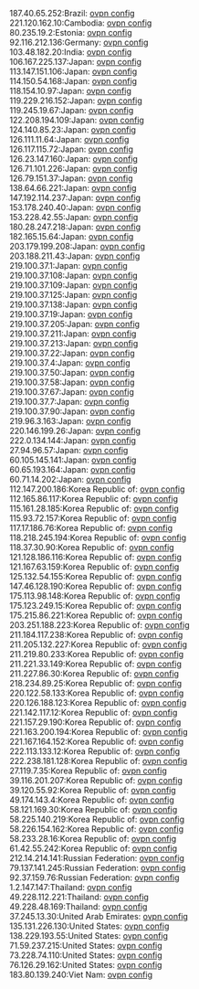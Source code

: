 187.40.65.252:Brazil: [ovpn config](vpn/187_40_65_252.ovpn)  
221.120.162.10:Cambodia: [ovpn config](vpn/221_120_162_10.ovpn)  
80.235.19.2:Estonia: [ovpn config](vpn/80_235_19_2.ovpn)  
92.116.212.136:Germany: [ovpn config](vpn/92_116_212_136.ovpn)  
103.48.182.20:India: [ovpn config](vpn/103_48_182_20.ovpn)  
106.167.225.137:Japan: [ovpn config](vpn/106_167_225_137.ovpn)  
113.147.151.106:Japan: [ovpn config](vpn/113_147_151_106.ovpn)  
114.150.54.168:Japan: [ovpn config](vpn/114_150_54_168.ovpn)  
118.154.10.97:Japan: [ovpn config](vpn/118_154_10_97.ovpn)  
119.229.216.152:Japan: [ovpn config](vpn/119_229_216_152.ovpn)  
119.245.19.67:Japan: [ovpn config](vpn/119_245_19_67.ovpn)  
122.208.194.109:Japan: [ovpn config](vpn/122_208_194_109.ovpn)  
124.140.85.23:Japan: [ovpn config](vpn/124_140_85_23.ovpn)  
126.111.11.64:Japan: [ovpn config](vpn/126_111_11_64.ovpn)  
126.117.115.72:Japan: [ovpn config](vpn/126_117_115_72.ovpn)  
126.23.147.160:Japan: [ovpn config](vpn/126_23_147_160.ovpn)  
126.71.101.226:Japan: [ovpn config](vpn/126_71_101_226.ovpn)  
126.79.151.37:Japan: [ovpn config](vpn/126_79_151_37.ovpn)  
138.64.66.221:Japan: [ovpn config](vpn/138_64_66_221.ovpn)  
147.192.114.237:Japan: [ovpn config](vpn/147_192_114_237.ovpn)  
153.178.240.40:Japan: [ovpn config](vpn/153_178_240_40.ovpn)  
153.228.42.55:Japan: [ovpn config](vpn/153_228_42_55.ovpn)  
180.28.247.218:Japan: [ovpn config](vpn/180_28_247_218.ovpn)  
182.165.15.64:Japan: [ovpn config](vpn/182_165_15_64.ovpn)  
203.179.199.208:Japan: [ovpn config](vpn/203_179_199_208.ovpn)  
203.188.211.43:Japan: [ovpn config](vpn/203_188_211_43.ovpn)  
219.100.37.1:Japan: [ovpn config](vpn/219_100_37_1.ovpn)  
219.100.37.108:Japan: [ovpn config](vpn/219_100_37_108.ovpn)  
219.100.37.109:Japan: [ovpn config](vpn/219_100_37_109.ovpn)  
219.100.37.125:Japan: [ovpn config](vpn/219_100_37_125.ovpn)  
219.100.37.138:Japan: [ovpn config](vpn/219_100_37_138.ovpn)  
219.100.37.19:Japan: [ovpn config](vpn/219_100_37_19.ovpn)  
219.100.37.205:Japan: [ovpn config](vpn/219_100_37_205.ovpn)  
219.100.37.211:Japan: [ovpn config](vpn/219_100_37_211.ovpn)  
219.100.37.213:Japan: [ovpn config](vpn/219_100_37_213.ovpn)  
219.100.37.22:Japan: [ovpn config](vpn/219_100_37_22.ovpn)  
219.100.37.4:Japan: [ovpn config](vpn/219_100_37_4.ovpn)  
219.100.37.50:Japan: [ovpn config](vpn/219_100_37_50.ovpn)  
219.100.37.58:Japan: [ovpn config](vpn/219_100_37_58.ovpn)  
219.100.37.67:Japan: [ovpn config](vpn/219_100_37_67.ovpn)  
219.100.37.7:Japan: [ovpn config](vpn/219_100_37_7.ovpn)  
219.100.37.90:Japan: [ovpn config](vpn/219_100_37_90.ovpn)  
219.96.3.163:Japan: [ovpn config](vpn/219_96_3_163.ovpn)  
220.146.199.26:Japan: [ovpn config](vpn/220_146_199_26.ovpn)  
222.0.134.144:Japan: [ovpn config](vpn/222_0_134_144.ovpn)  
27.94.96.57:Japan: [ovpn config](vpn/27_94_96_57.ovpn)  
60.105.145.141:Japan: [ovpn config](vpn/60_105_145_141.ovpn)  
60.65.193.164:Japan: [ovpn config](vpn/60_65_193_164.ovpn)  
60.71.14.202:Japan: [ovpn config](vpn/60_71_14_202.ovpn)  
112.147.200.186:Korea Republic of: [ovpn config](vpn/112_147_200_186.ovpn)  
112.165.86.117:Korea Republic of: [ovpn config](vpn/112_165_86_117.ovpn)  
115.161.28.185:Korea Republic of: [ovpn config](vpn/115_161_28_185.ovpn)  
115.93.72.157:Korea Republic of: [ovpn config](vpn/115_93_72_157.ovpn)  
117.17.186.76:Korea Republic of: [ovpn config](vpn/117_17_186_76.ovpn)  
118.218.245.194:Korea Republic of: [ovpn config](vpn/118_218_245_194.ovpn)  
118.37.30.90:Korea Republic of: [ovpn config](vpn/118_37_30_90.ovpn)  
121.128.186.116:Korea Republic of: [ovpn config](vpn/121_128_186_116.ovpn)  
121.167.63.159:Korea Republic of: [ovpn config](vpn/121_167_63_159.ovpn)  
125.132.54.155:Korea Republic of: [ovpn config](vpn/125_132_54_155.ovpn)  
147.46.128.190:Korea Republic of: [ovpn config](vpn/147_46_128_190.ovpn)  
175.113.98.148:Korea Republic of: [ovpn config](vpn/175_113_98_148.ovpn)  
175.123.249.15:Korea Republic of: [ovpn config](vpn/175_123_249_15.ovpn)  
175.215.86.221:Korea Republic of: [ovpn config](vpn/175_215_86_221.ovpn)  
203.251.188.223:Korea Republic of: [ovpn config](vpn/203_251_188_223.ovpn)  
211.184.117.238:Korea Republic of: [ovpn config](vpn/211_184_117_238.ovpn)  
211.205.132.227:Korea Republic of: [ovpn config](vpn/211_205_132_227.ovpn)  
211.219.80.233:Korea Republic of: [ovpn config](vpn/211_219_80_233.ovpn)  
211.221.33.149:Korea Republic of: [ovpn config](vpn/211_221_33_149.ovpn)  
211.227.86.30:Korea Republic of: [ovpn config](vpn/211_227_86_30.ovpn)  
218.234.89.25:Korea Republic of: [ovpn config](vpn/218_234_89_25.ovpn)  
220.122.58.133:Korea Republic of: [ovpn config](vpn/220_122_58_133.ovpn)  
220.126.188.123:Korea Republic of: [ovpn config](vpn/220_126_188_123.ovpn)  
221.142.117.12:Korea Republic of: [ovpn config](vpn/221_142_117_12.ovpn)  
221.157.29.190:Korea Republic of: [ovpn config](vpn/221_157_29_190.ovpn)  
221.163.200.194:Korea Republic of: [ovpn config](vpn/221_163_200_194.ovpn)  
221.167.164.152:Korea Republic of: [ovpn config](vpn/221_167_164_152.ovpn)  
222.113.133.12:Korea Republic of: [ovpn config](vpn/222_113_133_12.ovpn)  
222.238.181.128:Korea Republic of: [ovpn config](vpn/222_238_181_128.ovpn)  
27.119.7.35:Korea Republic of: [ovpn config](vpn/27_119_7_35.ovpn)  
39.116.201.207:Korea Republic of: [ovpn config](vpn/39_116_201_207.ovpn)  
39.120.55.92:Korea Republic of: [ovpn config](vpn/39_120_55_92.ovpn)  
49.174.143.4:Korea Republic of: [ovpn config](vpn/49_174_143_4.ovpn)  
58.121.169.30:Korea Republic of: [ovpn config](vpn/58_121_169_30.ovpn)  
58.225.140.219:Korea Republic of: [ovpn config](vpn/58_225_140_219.ovpn)  
58.226.154.162:Korea Republic of: [ovpn config](vpn/58_226_154_162.ovpn)  
58.233.28.16:Korea Republic of: [ovpn config](vpn/58_233_28_16.ovpn)  
61.42.55.242:Korea Republic of: [ovpn config](vpn/61_42_55_242.ovpn)  
212.14.214.141:Russian Federation: [ovpn config](vpn/212_14_214_141.ovpn)  
79.137.141.245:Russian Federation: [ovpn config](vpn/79_137_141_245.ovpn)  
92.37.159.76:Russian Federation: [ovpn config](vpn/92_37_159_76.ovpn)  
1.2.147.147:Thailand: [ovpn config](vpn/1_2_147_147.ovpn)  
49.228.112.221:Thailand: [ovpn config](vpn/49_228_112_221.ovpn)  
49.228.48.169:Thailand: [ovpn config](vpn/49_228_48_169.ovpn)  
37.245.13.30:United Arab Emirates: [ovpn config](vpn/37_245_13_30.ovpn)  
135.131.226.130:United States: [ovpn config](vpn/135_131_226_130.ovpn)  
138.229.193.55:United States: [ovpn config](vpn/138_229_193_55.ovpn)  
71.59.237.215:United States: [ovpn config](vpn/71_59_237_215.ovpn)  
73.228.74.110:United States: [ovpn config](vpn/73_228_74_110.ovpn)  
76.126.29.162:United States: [ovpn config](vpn/76_126_29_162.ovpn)  
183.80.139.240:Viet Nam: [ovpn config](vpn/183_80_139_240.ovpn)  
